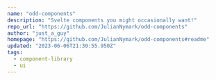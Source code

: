 ```yaml
---
name: "odd-components"
description: "Svelte components you might occasionally want!"
repo_url: "https://github.com/JulianNymark/odd-components"
author: "just_a_guy"
homepage: "https://github.com/JulianNymark/odd-components#readme"
updated: "2023-06-06T21:30:55.950Z"
tags: 
  - component-library
  - ui
---
```

